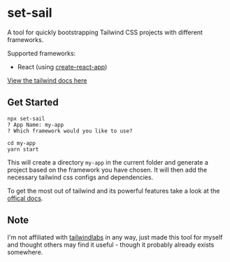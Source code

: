 # set-sail
A tool for quickly bootstrapping Tailwind CSS projects with different frameworks.

Supported frameworks:
 - React (using [create-react-app](https://github.com/facebook/create-react-app))

[View the tailwind docs here](https://tailwindcss.com/docs)

## Get Started

```
npx set-sail
? App Name: my-app
? Which framework would you like to use?

cd my-app
yarn start
```
This will create a directory `my-app` in the current folder and generate a project based on the framework you have chosen. It will then add the necessary tailwind css configs and dependencies.

To get the most out of tailwind and its powerful features take a look at the [offical docs](https://tailwindcss.com/docs).

## Note 
I'm not affiliated with [tailwindlabs](https://github.com/tailwindlabs) in any way, just made this tool for myself and thought others may find it useful - though it probably already exists somewhere.